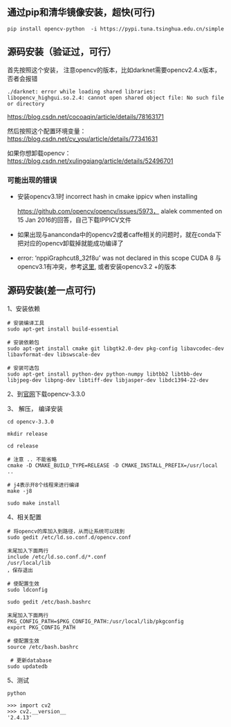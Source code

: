## 通过pip和清华镜像安装，超快(可行)
```
pip install opencv-python  -i https://pypi.tuna.tsinghua.edu.cn/simple
```
## 源码安装（验证过，可行）
首先按照这个安装， 注意opencv的版本，比如darknet需要opencv2.4.x版本，否者会报错
```
./darknet: error while loading shared libraries: libopencv_highgui.so.2.4: cannot open shared object file: No such file or directory
```
https://blog.csdn.net/cocoaqin/article/details/78163171

然后按照这个配置环境变量： 
https://blog.csdn.net/cv_you/article/details/77341631

如果你想卸载opencv： 
https://blog.csdn.net/xulingqiang/article/details/52496701

### 可能出现的错误
* 安装opencv3.1时 incorrect hash in cmake ippicv when installing

    https://github.com/opencv/opencv/issues/5973， alalek commented on 15 Jan 2016的回答，自己下载IPPICV文件 

* 如果出现与ananconda中的opencv2或者caffe相关的问题时，就在conda下把对应的opencv卸载掉就能成功编译了

* error: ‘nppiGraphcut8_32f8u’ was not declared in this scope
    CUDA 8 与opencv3.1有冲突，参考[这里](https://github.com/opencv/opencv/issues/8036), 或者安装opencv3.2 +的版本


## 源码安装(差一点可行)
1、安装依赖
```
# 安装编译工具
sudo apt-get install build-essential

# 安装依赖包
sudo apt-get install cmake git libgtk2.0-dev pkg-config libavcodec-dev libavformat-dev libswscale-dev

# 安装可选包
sudo apt-get install python-dev python-numpy libtbb2 libtbb-dev libjpeg-dev libpng-dev libtiff-dev libjasper-dev libdc1394-22-dev
```

2、到[官网](https://opencv.org/releases.html)下载opencv-3.3.0 

3、 解压， 编译安装
```
cd opencv-3.3.0 

mkdir release

cd release

# 注意 .. 不能省略
cmake -D CMAKE_BUILD_TYPE=RELEASE -D CMAKE_INSTALL_PREFIX=/usr/local ..

# j4表示开8个线程来进行编译
make -j8 

sudo make install
```

4、相关配置
```
# 将opencv的库加入到路径，从而让系统可以找到
sudo gedit /etc/ld.so.conf.d/opencv.conf
 
末尾加入下面两行
include /etc/ld.so.conf.d/*.conf
/usr/local/lib
，保存退出

# 使配置生效
sudo ldconfig    

sudo gedit /etc/bash.bashrc 

末尾加入下面两行
PKG_CONFIG_PATH=$PKG_CONFIG_PATH:/usr/local/lib/pkgconfig
export PKG_CONFIG_PATH

# 使配置生效
source /etc/bash.bashrc

 # 更新database
sudo updatedb

```

5、测试
```
python

>>> import cv2
>>> cv2.__version__
'2.4.13'
```
